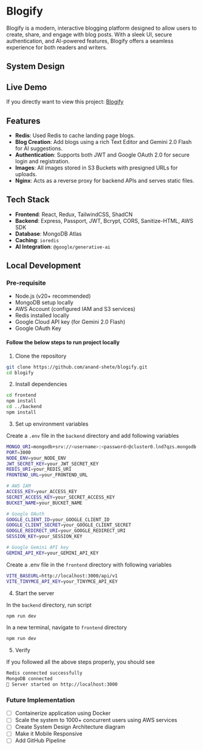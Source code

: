 # Blogify

Blogify is a modern, interactive blogging platform designed to allow users to create, share, and engage with blog posts. With a sleek UI, secure authentication, and AI-powered features, Blogify offers a seamless experience for both readers and writers.

## System Design

## Live Demo

If you directly want to view this project:
[Blogify](https://blogify.anandshete.online)

## Features

- **Redis**: Used Redis to cache landing page blogs.
- **Blog Creation**: Add blogs using a rich Text Editor and Gemini 2.0 Flash for AI suggestions.
- **Authentication**: Supports both JWT and Google OAuth 2.0 for secure login and registration.
- **Images**: All images stored in S3 Buckets with presigned URLs for uploads.
- **Nginx**: Acts as a reverse proxy for backend APIs and serves static files.

## Tech Stack

- **Frontend**: React, Redux, TailwindCSS, ShadCN
- **Backend**: Express, Passport, JWT, Bcrypt, CORS, Sanitize-HTML, AWS SDK
- **Database**: MongoDB Atlas
- **Caching**: `ioredis`
- **AI Integration**: `@google/generative-ai`

## Local Development

### Pre-requisite

- Node.js (v20+ recommended)
- MongoDB setup locally
- AWS Account (configured IAM and S3 services)
- Redis installed locally
- Google Cloud API key (for Gemini 2.0 Flash)
- Google OAuth Key

#### Follow the below steps to run project locally

1. Clone the repository

```bash
git clone https://github.com/anand-shete/blogify.git
cd blogify
```

2. Install dependencies

```bash
cd frontend
npm install
cd ../backend
npm install
```

3. Set up environment variables

Create a `.env` file in the `backend` directory and add following variables

```bash
MONGO_URI=mongodb+srv://<username>:<password>@cluster0.lnd7qzs.mongodb.net/
PORT=3000
NODE_ENV=your_NODE_ENV
JWT_SECRET_KEY=your_JWT_SECRET_KEY
REDIS_URI=your_REDIS_URI
FRONTEND_URL=your_FRONTEND_URL

# AWS IAM
ACCESS_KEY=your_ACCESS_KEY
SECRET_ACCESS_KEY=your_SECRET_ACCESS_KEY
BUCKET_NAME=your_BUCKET_NAME

# Google OAuth
GOOGLE_CLIENT_ID=your_GOOGLE_CLIENT_ID
GOOGLE_CLIENT_SECRET=your_GOOGLE_CLIENT_SECRET
GOOGLE_REDIRECT_URI=your_GOOGLE_REDIRECT_URI
SESSION_KEY=your_SESSION_KEY

# Google Gemini API key
GEMINI_API_KEY=your_GEMINI_API_KEY

```

Create a .env file in the `frontend` directory with following variables

```bash
VITE_BASEURL=http://localhost:3000/api/v1
VITE_TINYMCE_API_KEY=your_TINYMCE_API_KEY
```

4. Start the server

In the `backend` directory, run script

```bash
npm run dev
```

In a new terminal, navigate to `frontend` directory

```bash
npm run dev
```

5. Verify

If you followed all the above steps properly, you should see

```bash
Redis connected successfully
MongoDB connected
🚀 Server started on http://localhost:3000
```

### Future Implementation

- [ ] Containerize application using Docker
- [ ] Scale the system to 1000+ concurrent users using AWS services
- [ ] Create System Design Architecture diagram
- [ ] Make it Mobile Responsive
- [ ] Add GitHub Pipeline
